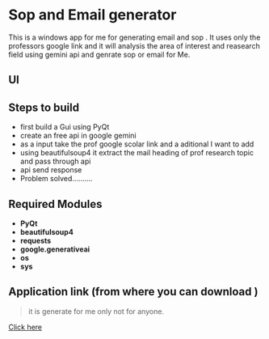 # Sop and Email generator 
This is a windows app for me for generating email and sop . It uses only the professors google link and it will analysis the area of interest and reasearch field using gemini api and genrate sop or email for Me. 
 ## UI

 ## Steps to build
 * first build a Gui using PyQt
 * create an free api in google gemini
 * as a input take the prof google scolar link and a aditional I want to add
 * using beautifulsoup4 it extract the mail heading of prof research topic and pass through api
 * api send response
 * Problem solved..........
 ## Required Modules
 * **PyQt**
 * **beautifulsoup4**
 * **requests**
 * **google.generativeai**
 * **os**
 * **sys**
 ## Application link (from where you can download )
 > it is generate for me only not for anyone.


[Click here](https://github.com/tuhinbidyanta/sop-email-generator-/tree/main/dist)
